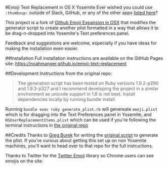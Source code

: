 #Emoji Text Replacement in OS X Yosemite
Ever wished you could use `:thumbsup:` outside of Slack, GitHub, or any of the other apps [listed here](http://www.emoji-cheat-sheet.com/)?

This project is a fork of [Github Emoji Expansion in OSX](https://github.com/gregburek/github-emoji-expansion-in-osx) that modifies the generator script to create another plist formatted in a way that allows it to be drag-n-dropped into Yosemite's Text preferences panel.

Feedback and suggestions are welcome, especially if you have ideas for making the installation even easier.

##Installation
Full installation instructions are available on the GitHub Pages site: https://noahmanger.github.io/emoji-text-replacement

##Development
Instructions from the original repo:

>The generation script has been tested on Ruby versions 1.9.2-p290 and 1.9.3-p327 and I recommend developing the project in a similar environment as unicode support in 1.8 is not best. Install dependencies locally by running bundle install.

Running `bundle exec ruby generate_plist.rb` will genereate `emoji.plist` which is for dragging into the Text Preferences panel in Yosemite, and `NSUserReplacementItems.plist` which can be used if you're following the terminal instructions in [the original repo](https://github.com/gregburek/github-emoji-expansion-in-osx)

##Credits
Thanks to [Greg Burek](https://github.com/gregburek) for writing the [original script](https://github.com/gregburek/github-emoji-expansion-in-osx) to generate the plist. If you're curious about getting this set up on non Yosemite machines, you'll want to head over to that repo for the full instructions.

Thanks to Twitter for the [Twitter Emoji](https://github.com/twitter/twemoji) library so Chrome users can see emojis on the site.
